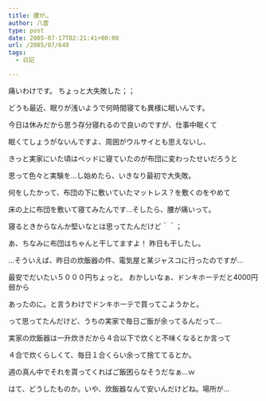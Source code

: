 ```yaml
---
title: 腰が…
author: 八雲
type: post
date: 2005-07-17T02:21:41+00:00
url: /2005/07/649
tags:
  - 日記

---
```

痛いわけです。 ちょっと大失敗した；；

どうも最近、眠りが浅いようで何時間寝ても異様に眠いんです。
  
今日は休みだから思う存分寝れるので良いのですが、仕事中眠くて
  
眠くてしょうがないんですよ、周囲がウルサイとも思えないし、
  
きっと実家にいた頃はベッドに寝ていたのが布団に変わったせいだろうと
  
思って色々と実験を…し始めたら、いきなり最初で大失敗。
  
何をしたかって、布団の下に敷いていたマットレス？を敷くのをやめて
  
床の上に布団を敷いて寝てみたんです…そしたら、腰が痛いって。
  
寝るときからなんか堅いなとは思ってたんだけど＾＾；
  
あ、ちなみに布団はちゃんと干してますよ！ 昨日も干したし。

…そういえば、昨日の炊飯器の件、電気屋と某ジャスコに行ったのですが…
  
最安でだいたい５０００円ちょっと。 おかしいなぁ、ドンキホーテだと4000円弱から
  
あったのに。と言うわけでドンキホーテで買ってこようかと。
  
って思ってたんだけど、うちの実家で毎日ご飯が余ってるんだって…
  
実家の炊飯器は一升炊きだから４合以下で炊くと不味くなるとか言って
  
４合で炊くらしくて、毎日１合くらい余って捨ててるとか。
  
週の真ん中でそれを貰ってくればご飯困らなそうだなぁ…ｗ
  
はて、どうしたものか。いや、炊飯器なんて安いんだけどね。場所が…
